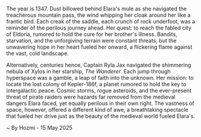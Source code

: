 
The year is 1347.  Dust billowed behind Elara's mule as she navigated the treacherous mountain pass, the wind whipping her cloak around her like a frantic bird.  Each creak of the saddle, each crunch of rock underfoot, was a reminder of the perilous journey ahead.  Her quest: to reach the fabled city of Eldoria, rumored to hold the cure for her brother's illness. Bandits, starvation, and the unforgiving terrain were constant threats, but the unwavering hope in her heart fueled her onward, a flickering flame against the vast, cold landscape.

Alternatively, centuries hence, Captain Ryla Jax navigated the shimmering nebula of Xylos in her starship, *The Wanderer*.  Each jump through hyperspace was a gamble, a leap of faith into the unknown.  Her mission: to locate the lost colony of Kepler-186f, a planet rumored to hold the key to intergalactic peace.  Cosmic storms, rogue asteroids, and the ever-present threat of pirate raiders were hazards far removed from the medieval dangers Elara faced, yet equally perilous in their own right.  The vastness of space, however, offered a different kind of awe, a breathtaking spectacle that fueled her drive just as the beauty of the medieval world fueled Elara's.

~ By Hozmi - 15 May 2025
